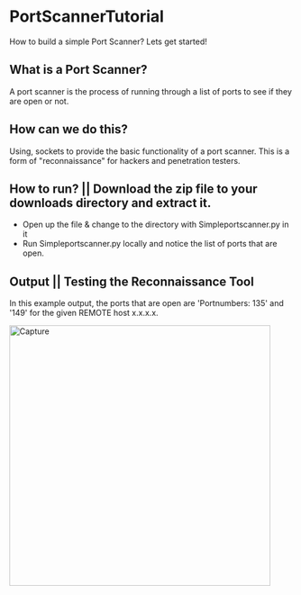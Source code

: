 # PortScannerTutorial
How to build a simple Port Scanner? Lets get started! 

## What is a Port Scanner?
A port scanner is the process of running through a list of ports to see if they are open or not. 

## How can we do this?
Using, sockets to provide the basic functionality of a port scanner. 
This is a form of "reconnaissance" for hackers and penetration testers.

## How to run? || Download the zip file to your downloads directory and extract it.
* Open up the file & change to the directory with Simpleportscanner.py in it
* Run Simpleportscanner.py locally and notice the list of ports that are open.

## Output || Testing the Reconnaissance Tool

In this example output, the ports that are open are 'Portnumbers: 135' and '149' for the given REMOTE host x.x.x.x.  

<img width="463" alt="Capture" src="https://user-images.githubusercontent.com/91548582/145676822-ef6d7b44-bf19-4c01-a812-14fd174dd4d2.PNG">

